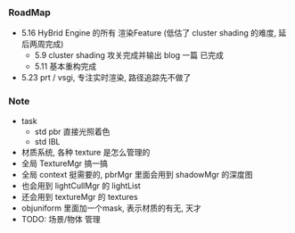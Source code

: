 ### RoadMap

* 5.16 HyBrid Engine 的所有 渲染Feature (低估了 cluster shading 的难度, 延后两周完成)
  * 5.9 cluster shading 攻关完成并输出 blog 一篇 已完成
  * 5.11 基本重构完成 
* 5.23 prt / vsgi, 专注实时渲染, 路径追踪先不做了

### Note 

* task
  * std pbr 直接光照着色
  * std IBL
* 材质系统, 各种 texture 是怎么管理的
* 全局 TextureMgr 搞一搞
* 全局 context 挺需要的, pbrMgr 里面会用到 shadowMgr 的深度图
* 也会用到 lightCullMgr 的 lightList
* 还会用到 textureMgr 的 textures
* objuniform 里面加一个mask, 表示材质的有无, 天才
* TODO: 场景/物体 管理